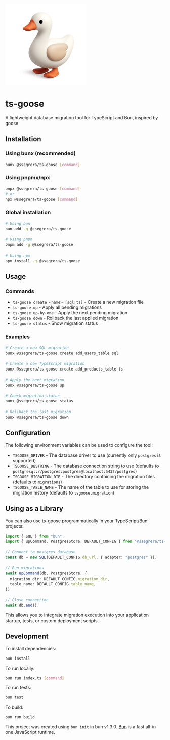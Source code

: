 ![goose logo](/assets/goose_256.png)

# ts-goose

A lightweight database migration tool for TypeScript and Bun, inspired by goose.

## Installation

### Using bunx (recommended)

```bash
bunx @ssegrera/ts-goose [command]
```

### Using pnpmx/npx

```bash
pnpx @ssegrera/ts-goose [command]
# or
npx @ssegrera/ts-goose [command]
```

### Global installation

```bash
# Using bun
bun add -g @ssegrera/ts-goose

# Using pnpm
pnpm add -g @ssegrera/ts-goose

# Using npm
npm install -g @ssegrera/ts-goose
```

## Usage

### Commands

- `ts-goose create <name> [sql|ts]` - Create a new migration file
- `ts-goose up` - Apply all pending migrations
- `ts-goose up-by-one` - Apply the next pending migration
- `ts-goose down` - Rollback the last applied migration
- `ts-goose status` - Show migration status

### Examples

```bash
# Create a new SQL migration
bunx @ssegrera/ts-goose create add_users_table sql

# Create a new TypeScript migration
bunx @ssegrera/ts-goose create add_products_table ts

# Apply the next migration
bunx @ssegrera/ts-goose up

# Check migration status
bunx @ssegrera/ts-goose status

# Rollback the last migration
bunx @ssegrera/ts-goose down
```

## Configuration

The following environment variables can be used to configure the tool:
- `TSGOOSE_DRIVER` - The database driver to use (currently only `postgres` is supported)
- `TSGOOSE_DBSTRING` - The database connection string to use (defaults to `postgresql://postgres:postgres@localhost:5432/postgres`)
- `TSGOOSE_MIGRATION_DIR` - The directory containing the migration files (defaults to `migrations`)
- `TSGOOSE_TABLE_NAME` - The name of the table to use for storing the migration history (defaults to `tsgoose.migration`)

## Using as a Library

You can also use ts-goose programmatically in your TypeScript/Bun projects:

```typescript
import { SQL } from "bun";
import { upCommand, PostgresStore, DEFAULT_CONFIG } from "@ssegrera/ts-goose";

// Connect to postgres database
const db = new SQL(DEFAULT_CONFIG.db_url, { adapter: "postgres" });

// Run migrations
await upCommand(db, PostgresStore, {
  migration_dir: DEFAULT_CONFIG.migration_dir,
  table_name: DEFAULT_CONFIG.table_name,
});

// Close connection
await db.end();
```

This allows you to integrate migration execution into your application startup, tests, or custom deployment scripts.


## Development

To install dependencies:

```bash
bun install
```

To run locally:

```bash
bun run index.ts [command]
```

To run tests:

```bash
bun test
```

To build:

```bash
bun run build
```

This project was created using `bun init` in bun v1.3.0. [Bun](https://bun.com) is a fast all-in-one JavaScript runtime.

